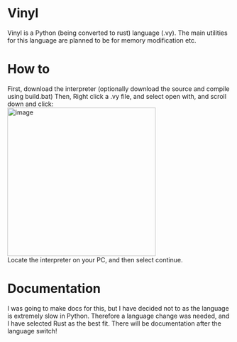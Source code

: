 # Vinyl
Vinyl is a Python (being converted to rust) language (.vy). The main utilities for this language are planned to be for memory modification etc.

# How to
First, download the interpreter (optionally download the source and compile using build.bat)
Then, Right click a .vy file, and select open with, and scroll down and click:
<br>
<img width="334" alt="image" src="https://github.com/user-attachments/assets/1275bfbb-cd54-4eed-8d94-0800d3af45fc">
<br>
Locate the interpreter on your PC, and then select continue.

# Documentation
I was going to make docs for this, but I have decided not to as the language is extremely slow in Python.
Therefore a language change was needed, and I have selected Rust as the best fit. There will be documentation after the language switch!
